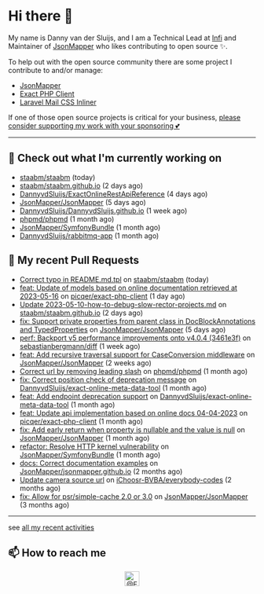 # Hi there 👋



My name is Danny van der Sluijs, and I am a Technical Lead at [Infi](https://www.infi.nl) and Maintainer of [JsonMapper](https://jsonmapper.net) who likes contributing to open source ✨.

To help out with the open source community there are some project I contribute to and/or manage:
- [JsonMapper](https://github.com/JsonMapper/JsonMapper)
- [Exact PHP Client](https://github.com/picqer/exact-php-client)
- [Laravel Mail CSS Inliner](https://github.com/fedeisas/laravel-mail-css-inliner)

If one of those open source projects is critical for your business, [please consider supporting my work with your sponsoring 💕](https://github.com/sponsors/DannyvdSluijs)

---

## 🔭 Check out what I'm currently working on

- [staabm/staabm](https://github.com/staabm/staabm) (today)
- [staabm/staabm.github.io](https://github.com/staabm/staabm.github.io) (2 days ago)
- [DannyvdSluijs/ExactOnlineRestApiReference](https://github.com/DannyvdSluijs/ExactOnlineRestApiReference) (4 days ago)
- [JsonMapper/JsonMapper](https://github.com/JsonMapper/JsonMapper) (5 days ago)
- [DannyvdSluijs/DannyvdSluijs.github.io](https://github.com/DannyvdSluijs/DannyvdSluijs.github.io) (1 week ago)
- [phpmd/phpmd](https://github.com/phpmd/phpmd) (1 month ago)
- [JsonMapper/SymfonyBundle](https://github.com/JsonMapper/SymfonyBundle) (1 month ago)
- [DannyvdSluijs/rabbitmq-app](https://github.com/DannyvdSluijs/rabbitmq-app) (1 month ago)

## 🔨 My recent Pull Requests

- [Correct typo in README.md.tpl](https://github.com/staabm/staabm/pull/2) on [staabm/staabm](https://github.com/staabm/staabm) (today)
- [feat: Update of models based on online documentation retrieved at 2023-05-16](https://github.com/picqer/exact-php-client/pull/610) on [picqer/exact-php-client](https://github.com/picqer/exact-php-client) (1 day ago)
- [Update 2023-05-10-how-to-debug-slow-rector-projects.md](https://github.com/staabm/staabm.github.io/pull/77) on [staabm/staabm.github.io](https://github.com/staabm/staabm.github.io) (2 days ago)
- [fix: Support private properties from parent class in DocBlockAnnotations and TypedProperties](https://github.com/JsonMapper/JsonMapper/pull/161) on [JsonMapper/JsonMapper](https://github.com/JsonMapper/JsonMapper) (5 days ago)
- [perf: Backport v5 performance improvements onto v4.0.4 (3461e3f)](https://github.com/sebastianbergmann/diff/pull/120) on [sebastianbergmann/diff](https://github.com/sebastianbergmann/diff) (1 week ago)
- [feat: Add recursive traversal support for CaseConversion middleware](https://github.com/JsonMapper/JsonMapper/pull/160) on [JsonMapper/JsonMapper](https://github.com/JsonMapper/JsonMapper) (2 weeks ago)
- [Correct url by removing leading slash](https://github.com/phpmd/phpmd/pull/1000) on [phpmd/phpmd](https://github.com/phpmd/phpmd) (1 month ago)
- [fix: Correct position check of deprecation message](https://github.com/DannyvdSluijs/exact-online-meta-data-tool/pull/190) on [DannyvdSluijs/exact-online-meta-data-tool](https://github.com/DannyvdSluijs/exact-online-meta-data-tool) (1 month ago)
- [feat: Add endpoint deprecation support](https://github.com/DannyvdSluijs/exact-online-meta-data-tool/pull/189) on [DannyvdSluijs/exact-online-meta-data-tool](https://github.com/DannyvdSluijs/exact-online-meta-data-tool) (1 month ago)
- [feat: Update api implementation based on online docs 04-04-2023](https://github.com/picqer/exact-php-client/pull/605) on [picqer/exact-php-client](https://github.com/picqer/exact-php-client) (1 month ago)
- [fix: Add early return when property is nullable and the value is null](https://github.com/JsonMapper/JsonMapper/pull/159) on [JsonMapper/JsonMapper](https://github.com/JsonMapper/JsonMapper) (1 month ago)
- [refactor: Resolve HTTP kernel vulnerability](https://github.com/JsonMapper/SymfonyBundle/pull/8) on [JsonMapper/SymfonyBundle](https://github.com/JsonMapper/SymfonyBundle) (1 month ago)
- [docs: Correct documentation examples](https://github.com/JsonMapper/jsonmapper.github.io/pull/27) on [JsonMapper/jsonmapper.github.io](https://github.com/JsonMapper/jsonmapper.github.io) (2 months ago)
- [Update camera source url](https://github.com/iChoosr-BVBA/everybody-codes/pull/4) on [iChoosr-BVBA/everybody-codes](https://github.com/iChoosr-BVBA/everybody-codes) (2 months ago)
- [fix: Allow for psr/simple-cache 2.0 or 3.0](https://github.com/JsonMapper/JsonMapper/pull/156) on [JsonMapper/JsonMapper](https://github.com/JsonMapper/JsonMapper) (3 months ago)

---

see [all my recent activities](https://DannyvdSluijs.github.io/recent-work.html)


## 📫 How to reach me

<p align="center">
    <a href="https://twitter.com/EchteDanny" target="blank"><img align="center" src="https://cdn.jsdelivr.net/npm/simple-icons@3.0.1/icons/twitter.svg" alt="@EchteDanny at twitter" height="30" width="30" /></a>
</p>